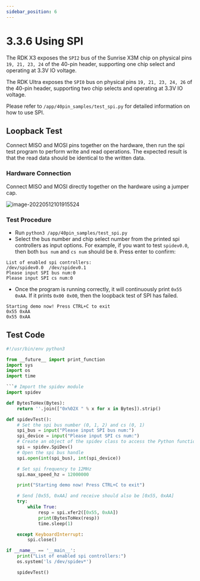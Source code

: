 ```yaml
---
sidebar_position: 6
---
```

# 3.3.6 Using SPI

The RDK X3 exposes the `SPI2` bus of the Sunrise X3M chip on physical pins `19, 21, 23, 24` of the 40-pin header, supporting one chip select and operating at 3.3V IO voltage.

The RDK Ultra exposes the `SPI0` bus on physical pins `19, 21, 23, 24, 26` of the 40-pin header, supporting two chip selects and operating at 3.3V IO voltage.

Please refer to `/app/40pin_samples/test_spi.py` for detailed information on how to use SPI.

## Loopback Test
Connect MISO and MOSI pins together on the hardware, then run the spi test program to perform write and read operations. The expected result is that the read data should be identical to the written data.

### Hardware Connection
Connect MISO and MOSI directly together on the hardware using a jumper cap.

![image-20220512101915524](https://rdk-doc.oss-cn-beijing.aliyuncs.com/doc/img/03_Basic_Application/03_40pin_user_guide/image/40pin_user_guide/image-20220512101915524.png)

### Test Procedure

- Run `python3 /app/40pin_samples/test_spi.py`
- Select the bus number and chip select number from the printed spi controllers as input options. For example, if you want to test `spidev0.0`, then both `bus num` and `cs num` should be `0`. Press enter to confirm:

```
List of enabled spi controllers:
/dev/spidev0.0  /dev/spidev0.1
Please input SPI bus num:0
Please input SPI cs num:0
```

- Once the program is running correctly, it will continuously print `0x55 0xAA`. If it prints `0x00 0x00`, then the loopback test of SPI has failed.

```
Starting demo now! Press CTRL+C to exit
0x55 0xAA
0x55 0xAA
```

## Test Code

```python
#!/usr/bin/env python3

from __future__ import print_function
import sys
import os
import time

```# Import the spidev module 
import spidev

def BytesToHex(Bytes):
    return ''.join(["0x%02X " % x for x in Bytes]).strip()

def spidevTest():
    # Set the spi bus number (0, 1, 2) and cs (0, 1)
    spi_bus = input("Please input SPI bus num:")
    spi_device = input("Please input SPI cs num:")
    # Create an object of the spidev class to access the Python functions based on spidev
    spi = spidev.SpiDev()
    # Open the spi bus handle
    spi.open(int(spi_bus), int(spi_device))

    # Set spi frequency to 12MHz
    spi.max_speed_hz = 12000000

    print("Starting demo now! Press CTRL+C to exit")

    # Send [0x55, 0xAA] and receive should also be [0x55, 0xAA]
    try:
        while True:
            resp = spi.xfer2([0x55, 0xAA])
            print(BytesToHex(resp))
            time.sleep(1)

    except KeyboardInterrupt:
        spi.close()

if __name__ == '__main__':
    print("List of enabled spi controllers:")
    os.system('ls /dev/spidev*')

    spidevTest()